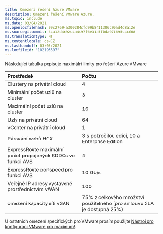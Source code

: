 ```yaml
---
title: Omezení řešení Azure VMware
description: Omezení řešení VMware Azure.
ms.topic: include
ms.date: 03/04/2021
ms.openlocfilehash: 99c27694a300284cfd99b8411306c90ad4d8a12e
ms.sourcegitcommit: 24a12d4692c4a4c97f6e31a5fbda971695c4cd68
ms.translationtype: MT
ms.contentlocale: cs-CZ
ms.lasthandoff: 03/05/2021
ms.locfileid: "102193597"
---
```

<!-- Used in /azure/azure-resource-manager/management/azure-subscription-service-limits.md -->

Následující tabulka popisuje maximální limity pro řešení Azure VMware.

| **Prostředek** | **Počtu** |
| :-- | :-- |
| Clustery na privátní cloud | 4 |
| Minimální počet uzlů na cluster | 3 |
| Maximální počet uzlů na cluster | 16 |
| Uzly na privátní cloud | 64 |
| vCenter na privátní cloud | 1  |
| Párování webů HCX | 3 s pokročilou edicí, 10 a Enterprise Edition |
| ExpressRoute maximální počet propojených SDDCs ve funkci AVS | 4 |
| ExpressRoute portspeed pro funkci AVS | 10 Gb/s | 
| Veřejné IP adresy vystavené prostřednictvím vWAN | 100 |
| omezení kapacity síti vSAN | 75% z celkového množství použitelného (pro smlouvu SLA je dostupná 25%)  |

U ostatních omezení specifických pro VMware prosím použijte [Nástroj pro konfiguraci VMware pro maximum!](https://configmax.vmware.com/).
